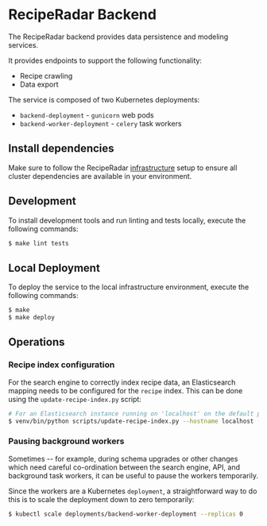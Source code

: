 # RecipeRadar Backend

The RecipeRadar backend provides data persistence and modeling services.

It provides endpoints to support the following functionality:

* Recipe crawling
* Data export

The service is composed of two Kubernetes deployments:

* `backend-deployment` - `gunicorn` web pods
* `backend-worker-deployment` - `celery` task workers

## Install dependencies

Make sure to follow the RecipeRadar [infrastructure](https://www.github.com/openculinary/infrastructure) setup to ensure all cluster dependencies are available in your environment.

## Development

To install development tools and run linting and tests locally, execute the following commands:

```sh
$ make lint tests
```

## Local Deployment

To deploy the service to the local infrastructure environment, execute the following commands:

```sh
$ make
$ make deploy
```

## Operations

### Recipe index configuration

For the search engine to correctly index recipe data, an Elasticsearch mapping needs to be configured for the `recipe` index.  This can be done using the `update-recipe-index.py` script:

```sh
# For an Elasticsearch instance running on 'localhost' on the default port
$ venv/bin/python scripts/update-recipe-index.py --hostname localhost --index recipes
```

### Pausing background workers

Sometimes -- for example, during schema upgrades or other changes which need careful co-ordination between the search engine, API, and background task workers, it can be useful to pause the workers temporarily.

Since the workers are a Kubernetes `deployment`, a straightforward way to do this is to scale the deployment down to zero temporarily:

```sh
$ kubectl scale deployments/backend-worker-deployment --replicas 0
```
